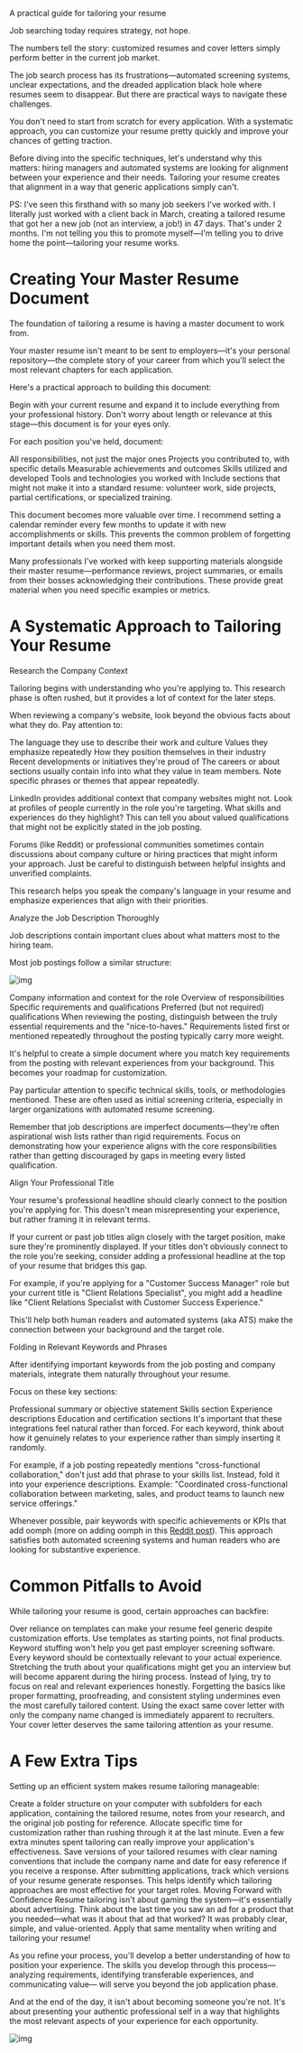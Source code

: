 A practical guide for tailoring your resume

Job searching today requires strategy, not hope. 

The numbers tell the story: customized resumes and cover letters simply perform better in the current job market.

The job search process has its frustrations—automated screening systems, unclear expectations, and the dreaded application black hole where resumes seem to disappear. But there are practical ways to navigate these challenges.

You don't need to start from scratch for every application. With a systematic approach, you can customize your resume pretty quickly and improve your chances of getting traction.

Before diving into the specific techniques, let's understand why this matters: hiring managers and automated systems are looking for alignment between your experience and their needs. Tailoring your resume creates that alignment in a way that generic applications simply can't.

PS: I've seen this firsthand with so many job seekers I've worked with. I literally just worked with a client back in March, creating a tailored resume that got her a new job (not an interview, a job!) in 47 days. That's under 2 months. I'm not telling you this to promote myself—I'm telling you to drive home the point—tailoring your resume works.

# Creating Your Master Resume Document

The foundation of  tailoring a resume is having a master document to work from.

Your master resume isn't meant to be sent to employers—it's your personal repository—the complete story of your career from which you'll select the most relevant chapters for each application.

Here's a practical approach to building this document:

Begin with your current resume and expand it to include everything from your professional history. Don't worry about length or relevance at this stage—this document is for your eyes only.

For each position you've held, document:

All responsibilities, not just the major ones
Projects you contributed to, with specific details
Measurable achievements and outcomes
Skills utilized and developed
Tools and technologies you worked with
Include sections that might not make it into a standard resume: volunteer work, side projects, partial certifications, or specialized training.

This document becomes more valuable over time. I recommend setting a calendar reminder every few months to update it with new accomplishments or skills. This prevents the common problem of forgetting important details when you need them most.

Many professionals I've worked with keep supporting materials alongside their master resume—performance reviews, project summaries, or emails from their bosses acknowledging their contributions. These provide great material when you need specific examples or metrics.

# A Systematic Approach to Tailoring Your Resume

Research the Company Context

Tailoring begins with understanding who you're applying to. This research phase is often rushed, but it provides a lot of context for the later steps.

When reviewing a company's website, look beyond the obvious facts about what they do. Pay attention to:

The language they use to describe their work and culture
Values they emphasize repeatedly
How they position themselves in their industry
Recent developments or initiatives they're proud of
The careers or about sections usually contain info into what they value in team members. Note specific phrases or themes that appear repeatedly.

LinkedIn provides additional context that company websites might not. Look at profiles of people currently in the role you're targeting. What skills and experiences do they highlight? This can tell you about valued qualifications that might not be explicitly stated in the job posting.

Forums (like Reddit) or professional communities sometimes contain discussions about company culture or hiring practices that might inform your approach. Just be careful to distinguish between helpful insights and unverified complaints.

This research helps you speak the company's language in your resume and emphasize experiences that align with their priorities.

Analyze the Job Description Thoroughly

Job descriptions contain important clues about what matters most to the hiring team.

Most job postings follow a similar structure:

![img](n3xvbpwyqize1)

Company information and context for the role
Overview of responsibilities
Specific requirements and qualifications
Preferred (but not required) qualifications
When reviewing the posting, distinguish between the truly essential requirements and the "nice-to-haves." Requirements listed first or mentioned repeatedly throughout the posting typically carry more weight.

It's helpful to create a simple document where you match key requirements from the posting with relevant experiences from your background. This becomes your roadmap for customization.

Pay particular attention to specific technical skills, tools, or methodologies mentioned. These are often used as initial screening criteria, especially in larger organizations with automated resume screening.

Remember that job descriptions are imperfect documents—they're often aspirational wish lists rather than rigid requirements. Focus on demonstrating how your experience aligns with the core responsibilities rather than getting discouraged by gaps in meeting every listed qualification.

Align Your Professional Title

Your resume's professional headline should clearly connect to the position you're applying for. This doesn't mean misrepresenting your experience, but rather framing it in relevant terms.

If your current or past job titles align closely with the target position, make sure they're prominently displayed. If your titles don't obviously connect to the role you're seeking, consider adding a professional headline at the top of your resume that bridges this gap.

For example, if you're applying for a "Customer Success Manager" role but your current title is "Client Relations Specialist", you might add a headline like "Client Relations Specialist with Customer Success Experience."

This'll help both human readers and automated systems (aka ATS) make the connection between your background and the target role.

Folding in Relevant Keywords and Phrases

After identifying important keywords from the job posting and company materials, integrate them naturally throughout your resume.

Focus on these key sections:

Professional summary or objective statement
Skills section
Experience descriptions
Education and certification sections
It's important that these integrations feel natural rather than forced. For each keyword, think about how it genuinely relates to your experience rather than simply inserting it randomly.

For example, if a job posting repeatedly mentions "cross-functional collaboration," don't just add that phrase to your skills list. Instead, fold it into your experience descriptions. Example: "Coordinated cross-functional collaboration between marketing, sales, and product teams to launch new service offerings."

Whenever possible, pair keywords with specific achievements or KPIs that add oomph (more on adding oomph in this [Reddit post](https://www.reddit.com/r/resumes/comments/1jfkafg/how_to_add_some_oomph_to_your_resume/)). This approach satisfies both automated screening systems and human readers who are looking for substantive experience.

# Common Pitfalls to Avoid

While tailoring your resume is good, certain approaches can backfire:

Over reliance on templates can make your resume feel generic despite customization efforts. Use templates as starting points, not final products.
Keyword stuffing won't help you get past employer screening software. Every keyword should be contextually relevant to your actual experience.
Stretching the truth about your qualifications might get you an interview but will become apparent during the hiring process. Instead of lying, try to focus on real and relevant experiences honestly.
Forgetting the basics like proper formatting, proofreading, and consistent styling undermines even the most carefully tailored content.
Using the exact same cover letter with only the company name changed is immediately apparent to recruiters. Your cover letter deserves the same tailoring attention as your resume.
# A Few Extra Tips

Setting up an efficient system makes resume tailoring manageable:

Create a folder structure on your computer with subfolders for each application, containing the tailored resume, notes from your research, and the original job posting for reference.
Allocate specific time for customization rather than rushing through it at the last minute. Even a few extra minutes spent tailoring can really improve your application's effectiveness.
Save versions of your tailored resumes with clear naming conventions that include the company name and date for easy reference if you receive a response.
After submitting applications, track which versions of your resume generate responses. This helps identify which tailoring approaches are most effective for your target roles.
Moving Forward with Confidence
Resume tailoring isn't about gaming the system—it's essentially about advertising. Think about the last time you saw an ad for a product that you needed—what was it about that ad that worked? It was probably clear, simple, and value-oriented. Apply that same mentality when writing and tailoring your resume!

As you refine your process, you'll develop a better understanding of how to position your experience. The skills you develop through this process—analyzing requirements, identifying transferable experiences, and communicating value— will serve you beyond the job application phase.

And at the end of the day, it isn't about becoming someone you're not. It's about presenting your authentic professional self in a way that highlights the most relevant aspects of your experience for each opportunity.

![img](image.png)  